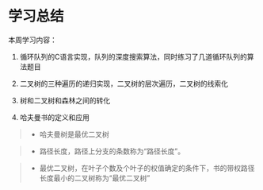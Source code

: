 # 学习总结

本周学习内容：

1. 循环队列的C语言实现，队列的深度搜索算法，同时练习了几道循环队列的算法题目

2. 二叉树的三种遍历的递归实现，二叉树的层次遍历，二叉树的线索化

3. 树和二叉树和森林之间的转化

4. 哈夫曼书的定义和应用

>- 哈夫曼树是最优二叉树

>- 路径长度，路径上分支的条数称为“路径长度”。

>- 最优二叉树，在叶子个数及个叶子的权值确定的条件下，书的带权路径长度最小的二叉树称为“最优二叉树”
